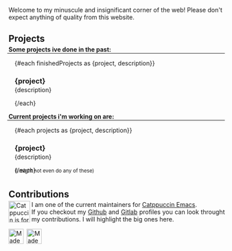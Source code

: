 <script>
    import {finishedProjects, projects} from '$lib/contentData.js';
    import Emacs from '$lib/assets/made_with_emacs.png';
    import Mac from '$lib/assets/made_with_mac.gif'
    import Catppuccin from '$lib/assets/catppuccin_is_for_sex_havers.png'
</script>

Welcome to my minuscule and insignificant corner of the web! Please don't expect anything of quality from this website.

## Projects

<div style="margin-top: -1em;">

**Some projects ive done in the past:**

<hr>

<div style="padding-left: 1em;">

{#each finishedProjects as {project, description}}

### {project}

<div style="margin-top: -1em;">

{description}

</div>

{/each}

</div>

**Current projects i'm working on are:**

<hr>

<div style="padding-left: 1em;">

{#each projects as {project, description}}

### {project}

<div style="margin-top: -1em;">

{description}

</div>
{/each}

<div style="margin-top: -1em; padding-bottom: 5px;">
<sub style="color: var(--text);">(I might not even do any of these)</sub>
</div>

</div>

## Contributions

<div style="margin-top: -1em;">

<img src="{Catppuccin}" alt="Catppuccin is for sex havers" title="This statement is entirely true and has been fact checked by true American patriots" height="50vh" style="float: left;">

<p class="alignRoundImg">I am one of the current maintainers for <a href="https://github.com/catppuccin/emacs">Catppuccin Emacs</a>.<br>
If you checkout my <a href="https://github.com/NamesCode">Github</a> and <a href="https://gitlab.com/NamesCode">Gitlab</a> profiles you can look throught my contributions. I will highlight the big ones here.</p>

</div>

<img src="{Mac}" alt="Made with MacOS" height="35vh" title="UNIX > DOS">
<a href="https://www.gnu.org/software/emacs/" target="_blank" rel="noopener noreferrer" title="The best code editor"><img src="{Emacs}" alt="Made with GNU Emacs" height="35vh"></a>

</div>

<style>
hr {
margin-top: -1em;
margin-left: -0.2em
}
.alignRoundImg {
text-align: justify;
}
img {
padding-right: 0.25em;
}
</style>
